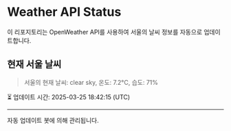 
# Weather API Status

이 리포지토리는 OpenWeather API를 사용하여 서울의 날씨 정보를 자동으로 업데이트합니다.

## 현재 서울 날씨
> 서울의 현재 날씨: clear sky, 온도: 7.2°C, 습도: 71%

⏳ 업데이트 시간: 2025-03-25 18:42:15 (UTC)

---
자동 업데이트 봇에 의해 관리됩니다.
